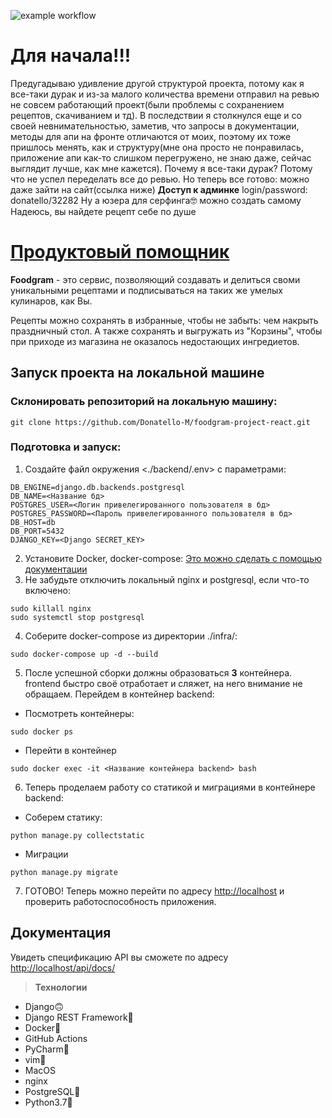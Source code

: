 ![example workflow](https://github.com/Donatello-M/foodgram-project-react/actions/workflows/main.yml/badge.svg)
# Для начала!!!
Предугадываю удивление другой структурой проекта, потому как я все-таки дурак и из-за малого количества времени отправил на ревью не совсем работающий проект(были проблемы с сохранением рецептов, скачиванием и тд). В последствии я столкнулся еще и со своей невнимательностью, заметив, что запросы в документации, методы для апи на фронте отличаются от моих, поэтому их тоже пришлось менять, как и структуру(мне она просто не понравилась, приложение апи как-то слишком перегружено, не знаю даже, сейчас выглядит лучше, как мне кажется). Почему я все-таки дурак? Потому что не успел переделать все до ревью. Но теперь все готово: можно даже зайти на сайт(ссылка ниже) 
**Доступ к админке**
login/password: donatello/32282
Ну а юзера для серфинга🤓 можно создать самому
Надеюсь, вы найдете рецепт себе по душе
# [Продуктовый помощник](http://51.250.101.97/)

**Foodgram** - это сервис, позволяющий создавать и делиться своми уникальными рецептами и подписываться на таких же умелых кулинаров, как Вы. 

Рецепты можно сохранять в избранные, чтобы не забыть: чем накрыть праздничный стол. А также сохранять и выгружать из "Корзины", чтобы при приходе из магазина не оказалось недостающих ингредиетов.

## Запуск проекта на локальной машине
### Склонировать репозиторий на локальную машину:
```
git clone https://github.com/Donatello-M/foodgram-project-react.git
```
### Подготовка и запуск:
1) Создайте файл окружения <./backend/.env> с параметрами:
```
DB_ENGINE=django.db.backends.postgresql
DB_NAME=<Название бд>
POSTGRES_USER=<Логин привелегированного пользователя в бд>
POSTGRES_PASSWORD=<Пароль привелегированного пользователя в бд>
DB_HOST=db
DB_PORT=5432
DJANGO_KEY=<Django SECRET_KEY>
```  
2) Установите Docker, docker-compose:
[Это можно сделать с помощью документации](https://docs.docker.com/engine/install/)
3) Не забудьте отключить локальный nginx и postgresql, если что-то включено:
```
sudo killall nginx
sudo systemctl stop postgresql
```
4) Соберите docker-compose из директории ./infra/:
```
sudo docker-compose up -d --build
```
5) После успешной сборки должны образоваться **3** контейнера. frontend быстро своё отработает и сляжет, на него внимание не обращаем. Перейдем в контейнер backend:
- Посмотреть контейнеры:
```
sudo docker ps
```
- Перейти в контейнер
```
sudo docker exec -it <Название контейнера backend> bash
```
6) Теперь проделаем работу со статикой и миграциями в контейнере backend:
- Соберем статику:
```
python manage.py collectstatic
```
- Миграции
```
python manage.py migrate
```
7) ГОТОВО! Теперь можно перейти по адресу <http://localhost> и проверить работоспособность приложения.
## Документация 
Увидеть спецификацию API вы сможете по адресу <http://localhost/api/docs/>

> **Технологии**
- Django🙃
- Django REST Framework🥵
- Docker🐋
- GitHub Actions
- PyCharm🥴
- vim🥲
- MacOS
- nginx
- PostgreSQL🐘
- Python3.7🐍
